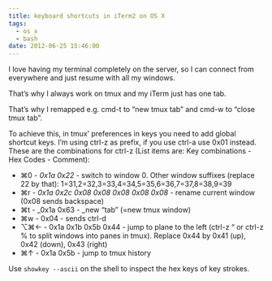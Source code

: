 ```yaml
---
title: keyboard shortcuts in iTerm2 on OS X
tags:
  - os x
  - bash
date: 2012-06-25 15:46:00
---
```


<span>I love having my terminal completely on the server, so I can connect from everywhere and just resume with all my windows.</span>

<span></span><span>That&rsquo;s why I always work on tmux and my iTerm just has one tab.</span>

<span></span><span>That&rsquo;s why I remapped e.g. cmd-t to &ldquo;new tmux tab&rdquo; and cmd-w to &ldquo;close tmux tab&rdquo;.<!-- more --></span>

<span></span><span>To achieve this, in tmux&rsquo; preferences in keys you need to add global shortcut keys. I&rsquo;m using ctrl-z as prefix, if you use ctrl-a use 0x01 instead. These are the combinations for ctrl-z (L</span><span>ist items are: Key combinations - Hex Codes - Comment):</span>

*   <span>⌘0 - _0x1a 0x22_ - switch to window 0\. Other window suffixes (replace 22 by that): 1=31,2=32,3=33,4=34,5=35,6=36,7=37,8=38,9=39</span>
*   <span>⌘r - _0x1a 0x2c 0x08 0x08 0x08 0x08 0x08_ - rename current window (0x08 sends backspace)</span>
*   <span>⌘t - _0x1a 0x63 - _new &ldquo;tab&rdquo; (=new tmux window)</span>
*   <span>⌘w - 0x04 - sends ctrl-d</span>
*   <span>⌥⌘← - 0x1a 0x1b 0x5b 0x44 - jump to plane to the left (ctrl-z &ldquo; or ctrl-z % to split windows into panes in tmux). Replace 0x44 by 0x41 (up), 0x42 (down), 0x43 (right)</span>
*   <span>⌘↑ - 0x1a 0x5b - jump to tmux history</span>

<span>Use </span>`showkey --ascii`<span> on the shell to inspect the hex keys of key strokes.</span>